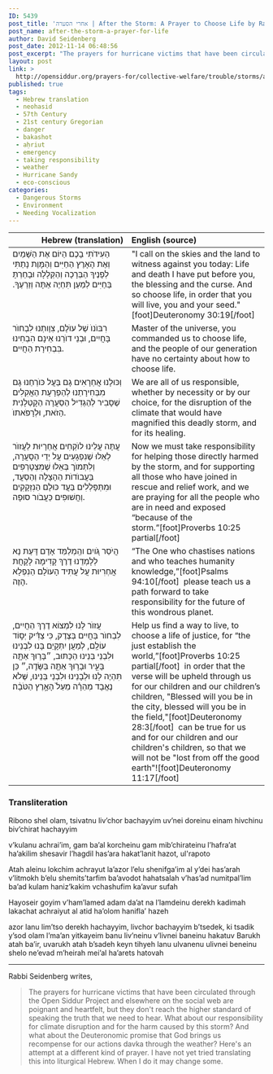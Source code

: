 ```yaml
---
ID: 5439
post_title: 'אחרי הסערה | After the Storm: A Prayer to Choose Life by Rabbi David Seidenberg (neohasid.org)'
post_name: after-the-storm-a-prayer-for-life
author: David Seidenberg
post_date: 2012-11-14 06:48:56
post_excerpt: "The prayers for hurricane victims that have been circulated through the Open Siddur Project and elsewhere on the social web are poignant and heartfelt, but they don't reach the higher standard of speaking the truth that we need to hear. What about our responsibility for climate disruption and for the harm caused by this storm? And what about the Deuteronomic promise that God brings us recompense for our actions davka through the weather? Here's an attempt at a different kind of prayer."
layout: post
link: >
  http://opensiddur.org/prayers-for/collective-welfare/trouble/storms/after-the-storm-a-prayer-for-life/
published: true
tags:
  - Hebrew translation
  - neohasid
  - 57th Century
  - 21st century Gregorian
  - danger
  - bakashot
  - aḥriut
  - emergency
  - taking responsibility
  - weather
  - Hurricane Sandy
  - eco-conscious
categories:
  - Dangerous Storms
  - Environment
  - Needing Vocalization
---
```

<table style="margin-left: auto;margin-right: auto;" class="draggable">
<thead><tr><th id="x" style="text-align: right;">Hebrew (translation)</th><th style="text-align: left;">English (source)</th></tr></thead>
<tbody>
<tr>
<td style="vertical-align:top;" width="46%">
<div class="scribe" style="font-size: 1em;"><span lang="he">
הַעִידֹתִי בָכֶם הַיּוֹם אֶת הַשָּׁמַיִם וְאֶת הָאָרֶץ 
הַחַיִּים וְהַמָּוֶת נָתַתִּי לְפָנֶיךָ הַבְּרָכָה וְהַקְּלָלָה 
וּבָחַרְתָּ בַּחַיִּים לְמַעַן תִּחְיֶה אַתָּה וְזַרְעֶךָ.‏
</span></div></td>
 
<td style="vertical-align:top;" width="53%"><div class="english" style="font-size: 1em;">
"I call on the skies and the land to witness against you today: 
Life and death I have put before you, the blessing and the curse. 
And so choose life, in order that you will live, you and your seed."[foot]Deuteronomy 30:19[/foot]
</td></tr>


<tr><td style="vertical-align:top;" width="46%"><div class="liturgy"><span lang="he">
רִבּוֺנוֺ שֶׁל עוֺלָם, צִוָותְ‬נוּ לִבְחוֺר בָּחֲיִים,
וּבְנֵי דוֺרֵנוּ אֵינָם הִבְחִינוּ בִּבְחִירָת הַחֲיִים.
</span></div></td>

 
<td style="vertical-align:top;" width="53%"><div class="english">
Master of the universe, you commanded us to choose life,
and the people of our generation have no certainty about how to choose life.
</td></tr>


<tr><td style="vertical-align:top;" width="46%"><div class="liturgy"><span lang="he">
וְכּוּלָנוּ אֲחְרָאִים גָם בַּעֲל כּוֺרְחֵנוּ גָם מִבְּחִירָתֵנוּ
לְהַפְרָעָת הַאֲקִלִים שֶׁסָבִיר לְהַגְדִיל הַסַעֲרָה הַקָטְלָנִית הַזֹאת, וּלְרָפֹּאתוֺ.
</span></div></td>

 
<td style="vertical-align:top;" width="53%"><div class="english">
We are all of us responsible, whether by necessity or by our choice,
for the disruption of the climate that would have magnified this deadly storm, and for its healing.
</td></tr>


<tr><td style="vertical-align:top;" width="46%"><div class="liturgy"><span lang="he">
עֲתָּה עֲלֵינוּ לוֺקְחִים אֲחְרָיוּת
לַעֲזוֺר לְאֵלוּ שֶׁנִפְגָעִים עֲל יְדֵי הַסָעֲרָה,
וְלִתְּמוֺך בְּאֵלוּ שֶׁמִּצְטָרְפִים בַּעֲבוֺדוֺת הַהָצָלָה וְהַסְעֲד,
וּמִתְּפָּלְלִים בַּעֲד כּוּלָם הַנִזְקָקִים וְחֲשׁוּפִים כַּעֲבֹור סוּפָה.
</span></div></td>

 
<td style="vertical-align:top;" width="53%"><div class="english">
Now we must take responsibility
for helping those directly harmed by the storm,
and for supporting all those who have joined in rescue and relief work,
and we are praying for all the people who are in need and exposed “because of the storm.”[foot]Proverbs 10:25 partial[/foot]
</td></tr>


<tr><td style="vertical-align:top;" width="46%"><div class="liturgy"><span lang="he">
הֲיֹסֵר גֹּ֭ויִם והַֽמְלַמֵּד אָדָם דָּעַת
נָא לְלָמְדֵנוּ דֶרֶךְ קָדִימָה לָקָחֲת אֲחְרִיוּת עֲל עֲתִּיד הָעוֺלָם הַנִפְלָא הָזֶה.
</span></div></td>

 
<td style="vertical-align:top;" width="53%"><div class="english">
“The One who chastises nations and who teaches humanity knowledge,”[foot]Psalms 94:10[/foot]&nbsp;
please teach us a path forward to take responsibility for the future of this wondrous planet.
</td></tr>


<tr><td style="vertical-align:top;" width="46%"><div class="liturgy"><span lang="he">
עֲזוֺר לָנוּ לִמְצוֹא דֶרֶךְ הַחֲיִים, לִבְחוֺר בַּחֲיִים בְּצֶדֶק, כִּי צַדִּ֗יק יְס֣וֹד עוֹלָֽם,
לְמַעֲן יִתְּקָיֵם בָּנוּ לִבְנֵינוּ וּלִבְנֵי בֵּנֵינוּ הַכָּתּוּב,
״בָּר֥וּךְ אַתָּ֖ה בָּעִ֑יר וּבָר֥וּךְ אַתָּ֖ה בַּשָּׂדֶֽה,״ 
כֵּן תִּהְיֶה לָנוּ וּלְבָנֵינוּ וּלִבְנֵי בֵּנֵינוּ, 
שֶּׁלֹא נֶאֱבָד מְהֵרָ֗ה מֵעַל֙ הָאָ֣רֶץ הַטֹּבָ֔ה׃
</span></div></td>

 
<td style="vertical-align:top;" width="53%"><div class="english">
Help us find a way to live, to choose a life of justice, for “the just establish the world,”[foot]Proverbs 10:25 partial[/foot]&nbsp;
in order that the verse will be upheld through us for our children and our children’s children,
"Blessed will you be in the city, blessed will you be in the field,"[foot]Deuteronomy 28:3[/foot]&nbsp;
can be true for us and for our children and our children's children, 
so that we will not be "lost from off the good earth"![foot]Deuteronomy 11:17[/foot]
</td>
</tr>
</tbody></table>

<div class="english">
<h3>Transliteration</h3>

Ribono shel olam, tsivatnu liv’chor bachayyim
uv’nei doreinu einam hivchinu biv’chirat hachayyim

v’kulanu achrai’im, gam ba’al korcheinu gam mib’chirateinu
l’hafra’at ha’akilim shesavir l’hagdil has’ara hakat’lanit hazot, ul'rapoto

Atah aleinu lokchim achrayut
la’azor l’elu shenifga’im al y’dei has’arah
v’litmokh b’elu shemits’tarfim ba’avodot hahatsalah v’has’ad
numitpal’lim ba’ad kulam haniz’kakim vchashufim ka’avur sufah

Hayoseir goyim v’ham’lamed adam da’at
na l’lamdeinu derekh kadimah lakachat achraiyut al atid ha’olom hanifla’ hazeh

azor lanu lim’tso derekh hachayyim, livchor bachayyim b’tsedek, ki tsadik y’sod olam
l’ma’an yitkayeim banu liv’neinu v’livnei baneinu hakatuv
Barukh atah ba’ir, uvarukh atah b’sadeh
keyn tihyeh lanu ulvanenu ulivnei beneinu
shelo ne’evad m’heirah mei’al ha’arets hatovah
</div>


<hr />
Rabbi Seidenberg writes, 

<blockquote>The prayers for hurricane victims that have been circulated through the Open Siddur Project and elsewhere on the social web are poignant and heartfelt, but they don't reach the higher standard of speaking the truth that we need to hear. What about our responsibility for climate disruption and for the harm caused by this storm? And what about the Deuteronomic promise that God brings us recompense for our actions davka through the weather? Here's an attempt at a different kind of prayer. I have not yet tried translating this into liturgical Hebrew. When I do it may change some.</blockquote>
